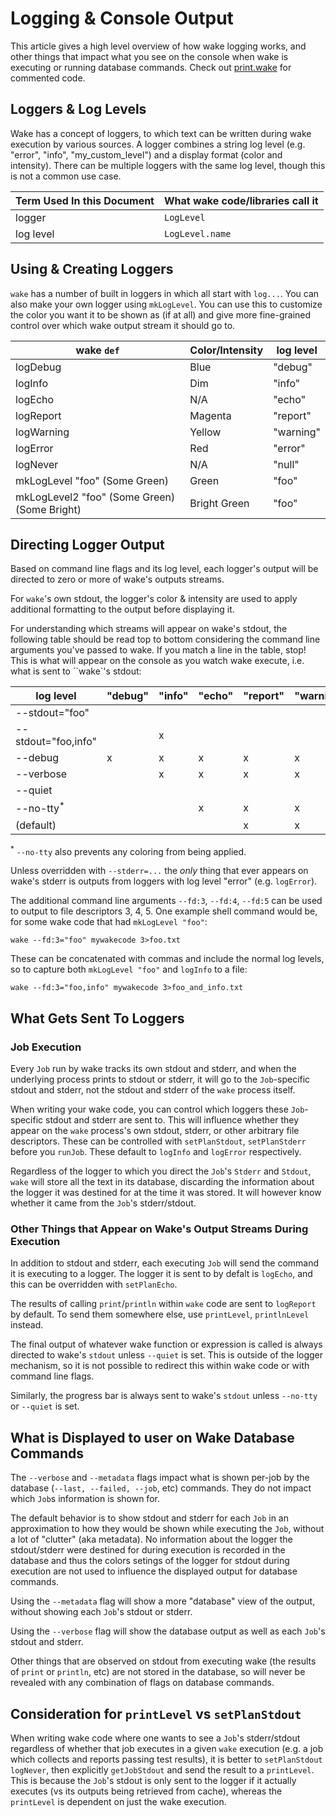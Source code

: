 # Logging & Console Output

This article gives a high level overview of how wake logging works,
and other things that impact what you see on the console when wake is executing or running database commands.
Check out [print.wake](https://github.com/sifive/wake/blob/master/share/wake/lib/core/print.wake)
for commented code.

## Loggers & Log Levels

Wake has a concept of loggers,
to which text can be written during wake execution by various sources.
A logger combines a string log level (e.g. "error", "info", "my_custom_level")
and a display format (color and intensity).
There can be multiple loggers with the same log level, though this is
not a common use case.

|Term Used In this Document | What wake code/libraries call it |
----------------------------|----------------------------------|
|  logger                   | `LogLevel`                       |
|  log level                | `LogLevel.name`                  |

## Using & Creating Loggers

`wake` has a number of built in loggers in which all start with `log...`.
You can also make your own logger using `mkLogLevel`.
You can use this to customize the color you want it to be shown as (if at all)
and give more fine-grained control over which wake output stream it should go to.


| wake `def`        | Color/Intensity | log level |
|-------------------|-----------------|-----------|
| logDebug          |     Blue        | "debug"   |
| logInfo           |     Dim         | "info"    |
| logEcho           |      N/A        | "echo"    |
| logReport         |    Magenta      | "report"  |
| logWarning        |    Yellow       | "warning" |
| logError          |     Red         | "error"   |
| logNever          |     N/A         | "null"    |
| mkLogLevel "foo" (Some Green) |  Green     | "foo"     |
| mkLogLevel2 "foo" (Some Green) (Some Bright) | Bright Green   | "foo"      |

## Directing Logger Output

Based on command line flags and its log level,
each logger's output will be directed to zero or more of wake's outputs streams.

For `wake`'s own stdout, the logger's color & intensity are used to apply
additional formatting to the output before displaying it.

For understanding which streams will appear on wake's stdout,
the following table should be read top to bottom considering the command line arguments you've passed to wake.
If you match a line in the table, stop!
This is what will appear on the console as you watch wake execute,
i.e. what is sent to ``wake`'s stdout:

| log level           | "debug"  | "info"  | "echo"  | "report"  | "warning"  | "error"  | "null"  |  "foo" |
|---------------------|----------|---------|---------|-----------|------------|----------|---------|--------|
|--stdout="foo"       |          |         |         |           |            |          |         |    x   |
|--stdout="foo,info"  |          |    x    |         |           |            |          |         |    x   |
|--debug              |      x   |    x    |    x    |     x     |      x     |    x     |         |        |
|--verbose            |          |    x    |    x    |     x     |      x     |    x     |         |        |
|--quiet              |          |         |         |           |            |    x     |         |        |
|--no-tty<sup>*</sup> |          |         |    x    |     x     |      x     |    x     |         |        |
|(default)            |          |         |         |     x     |      x     |    x     |         |        |

<sup>*</sup> `--no-tty` also prevents any coloring from being applied.

Unless overridden with `--stderr=...` the *only* thing that ever appears on wake's stderr is outputs from loggers
with log level "error" (e.g. `logError`).

The additional command line arguments `--fd:3`, `--fd:4`, `--fd:5` can be used to output to file descriptors 3, 4, 5.
One example shell command would be, for some wake code that had `mkLogLevel "foo"`:

```
wake --fd:3="foo" mywakecode 3>foo.txt
```

These can be concatenated with commas and include the normal log levels, so to capture both `mkLogLevel "foo"` and `logInfo` to a file:

```
wake --fd:3="foo,info" mywakecode 3>foo_and_info.txt
```

## What Gets Sent To Loggers

### Job Execution

Every `Job` run by wake tracks its own stdout and stderr,
and when the underlying process prints to stdout or stderr,
it will go to the `Job`-specific stdout and stderr,
not the stdout and stderr of the `wake` process itself.

When writing your wake code,
you can control which loggers these `Job`-specific stdout and stderr are sent to.
This will influence whether they appear on the `wake` process's own stdout,
stderr, or other arbitrary file descriptors.
These can be controlled with `setPlanStdout`, `setPlanStderr` before you `runJob`.
These default to `logInfo` and `logError` respectively.

Regardless of the logger to which you direct the `Job`'s `Stderr` and `Stdout`,
`wake` will store all the text in its database,
discarding the information about the logger it was destined for at the time it was stored.
It will however know whether it came from the `Job`'s stderr/stdout.

### Other Things that Appear on Wake's Output Streams During Execution

In addition to stdout and stderr, each executing `Job` will send the command
it is executing to a logger. The logger it is sent to by defalt is `logEcho`,
and this can be overridden with `setPlanEcho`.

The results of calling `print`/`println` within `wake` code are sent to `logReport` by default.
To send them somewhere else, use `printLevel`, `printlnLevel` instead.

The final output of whatever wake function or expression is called is always directed to
wake's `stdout` unless `--quiet` is set.
This is outside of the logger mechanism,
so it is not possible to redirect this within wake code or with command line flags.

Similarly, the progress bar is always sent to wake's `stdout` unless `--no-tty`
or `--quiet` is set.

## What is Displayed to user on Wake Database Commands

The `--verbose` and `--metadata` flags impact what is shown per-job by the database
(`--last, --failed, --job`, etc) commands.
They do not impact which `Job`s information is shown for.

The default behavior is to show stdout and stderr for each `Job`
in an approximation to how they would be shown while executing the `Job`,
without a lot of "clutter" (aka metadata).
No information about the logger the stdout/stderr were destined for during execution
is recorded in the database and thus the colors setings of the logger for stdout
during execution are not used to influence the displayed output for database commands.

Using the `--metadata` flag will show a more "database" view of the output,
without showing each `Job`'s stdout or stderr.

Using the `--verbose` flag will show the database output as well as each `Job`'s stdout and stderr.

Other things that are observed on stdout from executing wake (the results of `print` or `println`, etc)
are not stored in the database, so will never be revealed with any combination of flags on database commands.

## Consideration for `printLevel` vs `setPlanStdout`

When writing wake code where one wants to see a `Job`'s stderr/stdout
regardless of whether that job executes in a given `wake` execution
(e.g. a job which collects and reports passing test results),
it is better to  `setPlanStdout logNever`, then explicitly `getJobStdout` and
send the result to a `printLevel`.
This is because the `Job`'s stdout is only sent to the logger if it actually executes
(vs its outputs being retrieved from cache),
whereas the `printLevel` is dependent on just the wake execution.
